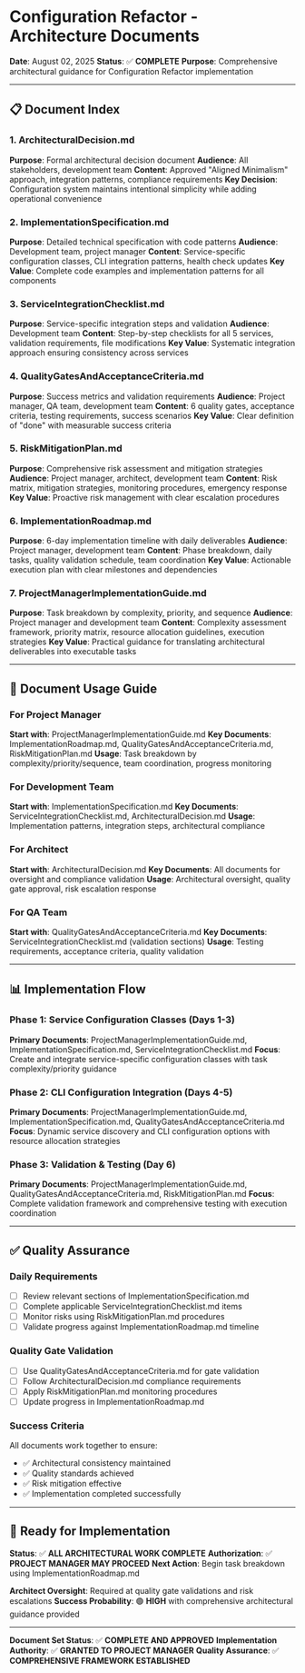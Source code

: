# Configuration Refactor - Architecture Documents

**Date**: August 02, 2025
**Status**: ✅ **COMPLETE**
**Purpose**: Comprehensive architectural guidance for Configuration Refactor implementation

---

## 📋 **Document Index**

### **1. ArchitecturalDecision.md**
**Purpose**: Formal architectural decision document
**Audience**: All stakeholders, development team
**Content**: Approved "Aligned Minimalism" approach, integration patterns, compliance requirements
**Key Decision**: Configuration system maintains intentional simplicity while adding operational convenience

### **2. ImplementationSpecification.md**
**Purpose**: Detailed technical specification with code patterns
**Audience**: Development team, project manager
**Content**: Service-specific configuration classes, CLI integration patterns, health check updates
**Key Value**: Complete code examples and implementation patterns for all components

### **3. ServiceIntegrationChecklist.md**
**Purpose**: Service-specific integration steps and validation
**Audience**: Development team
**Content**: Step-by-step checklists for all 5 services, validation requirements, file modifications
**Key Value**: Systematic integration approach ensuring consistency across services

### **4. QualityGatesAndAcceptanceCriteria.md**
**Purpose**: Success metrics and validation requirements
**Audience**: Project manager, QA team, development team
**Content**: 6 quality gates, acceptance criteria, testing requirements, success scenarios
**Key Value**: Clear definition of "done" with measurable success criteria

### **5. RiskMitigationPlan.md**
**Purpose**: Comprehensive risk assessment and mitigation strategies
**Audience**: Project manager, architect, development team
**Content**: Risk matrix, mitigation strategies, monitoring procedures, emergency response
**Key Value**: Proactive risk management with clear escalation procedures

### **6. ImplementationRoadmap.md**
**Purpose**: 6-day implementation timeline with daily deliverables
**Audience**: Project manager, development team
**Content**: Phase breakdown, daily tasks, quality validation schedule, team coordination
**Key Value**: Actionable execution plan with clear milestones and dependencies

### **7. ProjectManagerImplementationGuide.md**
**Purpose**: Task breakdown by complexity, priority, and sequence
**Audience**: Project manager and development team
**Content**: Complexity assessment framework, priority matrix, resource allocation guidelines, execution strategies
**Key Value**: Practical guidance for translating architectural deliverables into executable tasks

---

## 🎯 **Document Usage Guide**

### **For Project Manager**
**Start with**: ProjectManagerImplementationGuide.md
**Key Documents**: ImplementationRoadmap.md, QualityGatesAndAcceptanceCriteria.md, RiskMitigationPlan.md
**Usage**: Task breakdown by complexity/priority/sequence, team coordination, progress monitoring

### **For Development Team**
**Start with**: ImplementationSpecification.md
**Key Documents**: ServiceIntegrationChecklist.md, ArchitecturalDecision.md
**Usage**: Implementation patterns, integration steps, architectural compliance

### **For Architect**
**Start with**: ArchitecturalDecision.md
**Key Documents**: All documents for oversight and compliance validation
**Usage**: Architectural oversight, quality gate approval, risk escalation response

### **For QA Team**
**Start with**: QualityGatesAndAcceptanceCriteria.md
**Key Documents**: ServiceIntegrationChecklist.md (validation sections)
**Usage**: Testing requirements, acceptance criteria, quality validation

---

## 📊 **Implementation Flow**

### **Phase 1: Service Configuration Classes (Days 1-3)**
**Primary Documents**: ProjectManagerImplementationGuide.md, ImplementationSpecification.md, ServiceIntegrationChecklist.md
**Focus**: Create and integrate service-specific configuration classes with task complexity/priority guidance

### **Phase 2: CLI Configuration Integration (Days 4-5)**
**Primary Documents**: ProjectManagerImplementationGuide.md, ImplementationSpecification.md, QualityGatesAndAcceptanceCriteria.md
**Focus**: Dynamic service discovery and CLI configuration options with resource allocation strategies

### **Phase 3: Validation & Testing (Day 6)**
**Primary Documents**: ProjectManagerImplementationGuide.md, QualityGatesAndAcceptanceCriteria.md, RiskMitigationPlan.md
**Focus**: Complete validation framework and comprehensive testing with execution coordination

---

## ✅ **Quality Assurance**

### **Daily Requirements**
- [ ] Review relevant sections of ImplementationSpecification.md
- [ ] Complete applicable ServiceIntegrationChecklist.md items
- [ ] Monitor risks using RiskMitigationPlan.md procedures
- [ ] Validate progress against ImplementationRoadmap.md timeline

### **Quality Gate Validation**
- [ ] Use QualityGatesAndAcceptanceCriteria.md for gate validation
- [ ] Follow ArchitecturalDecision.md compliance requirements
- [ ] Apply RiskMitigationPlan.md monitoring procedures
- [ ] Update progress in ImplementationRoadmap.md

### **Success Criteria**
All documents work together to ensure:
- ✅ Architectural consistency maintained
- ✅ Quality standards achieved
- ✅ Risk mitigation effective
- ✅ Implementation completed successfully

---

## 🚀 **Ready for Implementation**

**Status**: ✅ **ALL ARCHITECTURAL WORK COMPLETE**
**Authorization**: ✅ **PROJECT MANAGER MAY PROCEED**
**Next Action**: Begin task breakdown using ImplementationRoadmap.md

**Architect Oversight**: Required at quality gate validations and risk escalations
**Success Probability**: 🟢 **HIGH** with comprehensive architectural guidance provided

---

**Document Set Status**: ✅ **COMPLETE AND APPROVED**
**Implementation Authority**: ✅ **GRANTED TO PROJECT MANAGER**
**Quality Assurance**: ✅ **COMPREHENSIVE FRAMEWORK ESTABLISHED**
